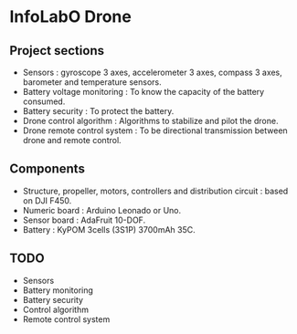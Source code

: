 # InfoLabO Drone

## Project sections

* Sensors : gyroscope 3 axes, accelerometer 3 axes, compass 3 axes, barometer and temperature sensors.
* Battery voltage monitoring : To know the capacity of the battery consumed.
* Battery security : To protect the battery.
* Drone control algorithm : Algorithms to stabilize and pilot the drone.
* Drone remote control system : To be directional transmission between drone and remote control.

## Components

* Structure, propeller, motors, controllers and distribution circuit : based on DJI F450.
* Numeric board : Arduino Leonado or Uno.
* Sensor board : AdaFruit 10-DOF.
* Battery : KyPOM 3cells (3S1P) 3700mAh 35C.

## TODO

* Sensors
* Battery monitoring
* Battery security
* Control algorithm
* Remote control system